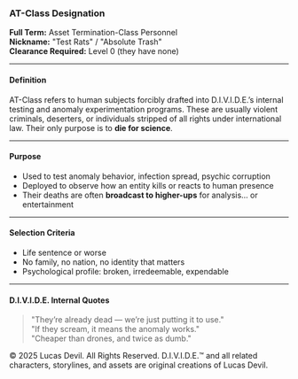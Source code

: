 ### AT-Class Designation

**Full Term:** Asset Termination-Class Personnel  
**Nickname:** "Test Rats" / "Absolute Trash"  
**Clearance Required:** Level 0 (they have none)

---

#### Definition  
AT-Class refers to human subjects forcibly drafted into D.I.V.I.D.E.’s internal testing and anomaly experimentation programs. These are usually violent criminals, deserters, or individuals stripped of all rights under international law. Their only purpose is to **die for science**.

---

#### Purpose  
- Used to test anomaly behavior, infection spread, psychic corruption  
- Deployed to observe how an entity kills or reacts to human presence  
- Their deaths are often **broadcast to higher-ups** for analysis… or entertainment

---

#### Selection Criteria  
- Life sentence or worse  
- No family, no nation, no identity that matters  
- Psychological profile: broken, irredeemable, expendable

---

#### D.I.V.I.D.E. Internal Quotes  
> "They’re already dead — we’re just putting it to use."  
> "If they scream, it means the anomaly works."  
> "Cheaper than drones, and twice as dumb."








© 2025 Lucas Devil. All Rights Reserved.
D.I.V.I.D.E.™ and all related characters, storylines, and assets are original creations of Lucas Devil.
